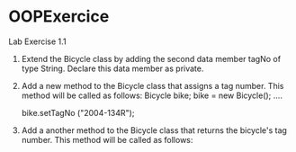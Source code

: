 # OOPExercice

Lab Exercise 1.1

1. Extend the Bicycle class by adding the second data member tagNo of type String. Declare this data member as private.

2. Add a new method to the Bicycle class that assigns a tag number. This method will be called as follows:
   Bicycle bike; 
   bike = new Bicycle();
   ....
  
   bike.setTagNo ("2004-134R");

3. Add a another method to the Bicycle class that returns the bicycle's tag number. This method will be called as follows:
